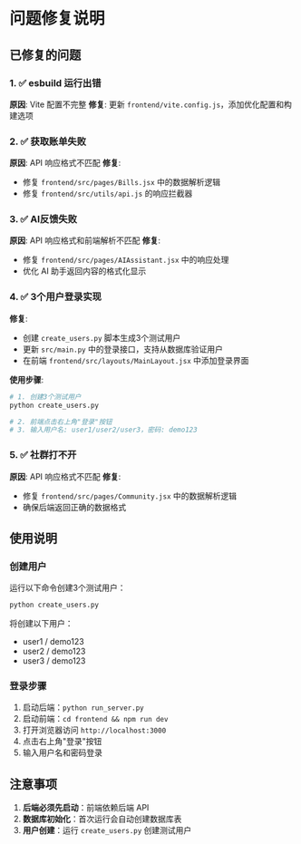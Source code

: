 # 问题修复说明

## 已修复的问题

### 1. ✅ esbuild 运行出错
**原因**: Vite 配置不完整
**修复**: 更新 `frontend/vite.config.js`，添加优化配置和构建选项

### 2. ✅ 获取账单失败
**原因**: API 响应格式不匹配
**修复**: 
- 修复 `frontend/src/pages/Bills.jsx` 中的数据解析逻辑
- 修复 `frontend/src/utils/api.js` 的响应拦截器

### 3. ✅ AI反馈失败
**原因**: API 响应格式和前端解析不匹配
**修复**: 
- 修复 `frontend/src/pages/AIAssistant.jsx` 中的响应处理
- 优化 AI 助手返回内容的格式化显示

### 4. ✅ 3个用户登录实现
**修复**: 
- 创建 `create_users.py` 脚本生成3个测试用户
- 更新 `src/main.py` 中的登录接口，支持从数据库验证用户
- 在前端 `frontend/src/layouts/MainLayout.jsx` 中添加登录界面

**使用步骤**:
```bash
# 1. 创建3个测试用户
python create_users.py

# 2. 前端点击右上角"登录"按钮
# 3. 输入用户名: user1/user2/user3，密码: demo123
```

### 5. ✅ 社群打不开
**原因**: API 响应格式不匹配
**修复**: 
- 修复 `frontend/src/pages/Community.jsx` 中的数据解析逻辑
- 确保后端返回正确的数据格式

## 使用说明

### 创建用户
运行以下命令创建3个测试用户：
```bash
python create_users.py
```

将创建以下用户：
- user1 / demo123
- user2 / demo123  
- user3 / demo123

### 登录步骤
1. 启动后端：`python run_server.py`
2. 启动前端：`cd frontend && npm run dev`
3. 打开浏览器访问 `http://localhost:3000`
4. 点击右上角"登录"按钮
5. 输入用户名和密码登录

## 注意事项

1. **后端必须先启动**：前端依赖后端 API
2. **数据库初始化**：首次运行会自动创建数据库表
3. **用户创建**：运行 `create_users.py` 创建测试用户

